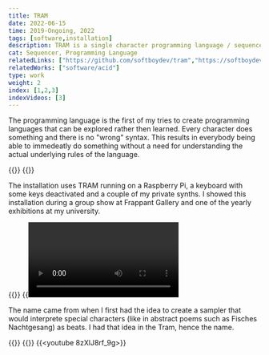```yaml
---
title: TRAM
date: 2022-06-15
time: 2019-Ongoing, 2022
tags: [software,installation]
description: TRAM is a single character programming language / sequencer for MIDI that I sometimes exhibit under the title 'Whats your favourite dinosaur?'
cat: Sequencer, Programming Language
relatedLinks: ["https://github.com/softboydev/tram","https://softboydev.itch.io/tram"]
relatedWorks: ["software/acid"]
type: work
weight: 2
index: [1,2,3]
indexVideos: [3]
---
```


The programming language is the first of my tries to create programming languages that can be explored rather then learned. Every character does something and there is no "wrong" syntax. This results in everybody being able to immedeatly do something without a need for understanding the actual underlying rules of the language.

{{<img screenshot-1>}}
{{<img screenshot-2>}}

The installation uses TRAM running on a Raspberry Pi, a keyboard with some keys deactivated and a couple of my private synths. I showed this installation during a group show at Frappant Gallery and one of the yearly exhibitions at my university.

{{<img exhibit>}}
{{<video dino>}}
{{<video tram>}}

The name came from when I first had the idea to create a sampler that would interprete special characters (like in abstract poems such as Fisches Nachtgesang) as beats. I had that idea in the Tram, hence the name.

{{<img old1>}}
{{<img old2>}}
{{<youtube 8zXlJ8rf_9g>}}

